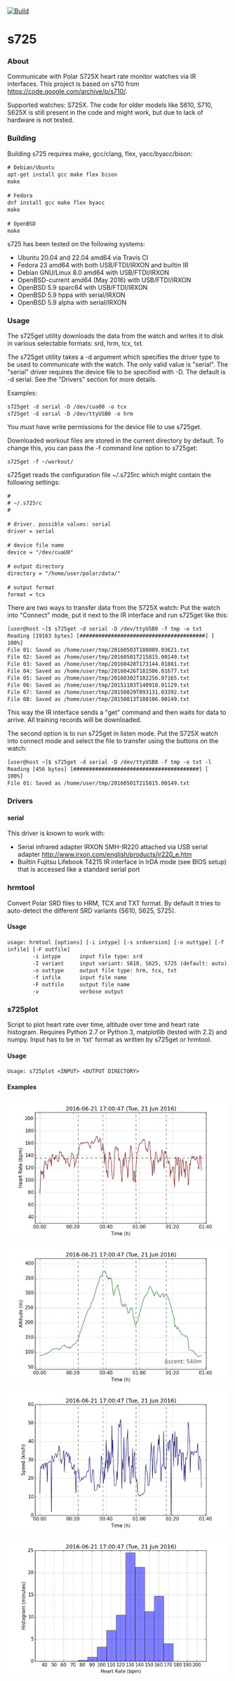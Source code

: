 [![Build](https://github.com/ra1fh/s725/actions/workflows/build.yml/badge.svg)](https://github.com/ra1fh/s725/actions/workflows/build.yml)

s725
====

### About

Communicate with Polar S725X heart rate monitor watches via IR
interfaces. This project is based on s710 from
https://code.google.com/archive/p/s710/.

Supported watches: S725X. The code for older models like S610, S710,
S625X is still present in the code and might work, but due to lack of
hardware is not tested.

### Building

Building s725 requires make, gcc/clang, flex,
yacc/byacc/bison:

	# Debian/Ubuntu
	apt-get install gcc make flex bison
	make

	# Fedora
	dnf install gcc make flex byacc
	make

    # OpenBSD
	make

s725 has been tested on the following systems:

 * Ubuntu 20.04 and 22.04 amd64 via Travis CI
 * Fedora 23 amd64 with both USB/FTDI/IRXON and builtin IR
 * Debian GNU/Linux 8.0 amd64 with USB/FTDI/IRXON
 * OpenBSD-current amd64 (May 2016) with USB/FTDI/IRXON
 * OpenBSD 5.9 sparc64 with USB/FTDI/IRXON
 * OpenBSD 5.9 hppa with serial/IRXON
 * OpenBSD 5.9 alpha with serial/IRXON

### Usage

The s725get utility downloads the data from the watch and writes it to
disk in various selectable formats: srd, hrm, tcx, txt.

The s725get utility takes a -d argument which specifies the driver
type to be used to communicate with the watch.  The only valid value
is "serial". The "serial" driver requires the device file to
be specified with -D.  The default is -d serial. See the "Drivers"
section for more details.

Examples:

	s725get -d serial -D /dev/cua00 -o tcx
	s725get -d serial -D /dev/ttyUSB0 -o hrm

You must have write permissions for the device file to use s725get.

Downloaded workout files are stored in the current directory by
default. To change this, you can pass the -f command line option to
s725get:

	s725get -f ~/workout/

s725get reads the configuration file ~/.s725rc which might contain
the following settings:

	#
	# ~/.s725rc
	#

	# driver. possible values: serial
	driver = serial

	# device file name
	device = "/dev/cuaU0"

    # output directory
    directory = "/home/user/polar/data/"

    # output format
    format = tcx

There are two ways to transfer data from the S725X watch:
Put the watch into "Connect" mode, put it next to the IR interface
and run s725get like this:

    [user@host ~]$ s725get -d serial -D /dev/ttyUSB0 -f tmp -o txt
    Reading [19163 bytes] [########################################] [  100%]
    File 01: Saved as /home/user/tmp/20160503T180809.03621.txt
    File 02: Saved as /home/user/tmp/20160501T215815.00149.txt
    File 03: Saved as /home/user/tmp/20160428T173144.01881.txt
    File 04: Saved as /home/user/tmp/20160426T181506.01677.txt
    File 05: Saved as /home/user/tmp/20160302T102256.07165.txt
    File 06: Saved as /home/user/tmp/20151103T140918.01129.txt
    File 07: Saved as /home/user/tmp/20150829T093131.03392.txt
    File 08: Saved as /home/user/tmp/20150813T180106.00149.txt

This way the IR interface sends a "get" command and then waits for
data to arrive. All training records will be downloaded.

The second option is to run s725get in listen mode. Put the S725X
watch into connect mode and select the file to transfer using the
buttons on the watch:

    [user@host ~]$ s725get -d serial -D /dev/ttyUSB0 -f tmp -o txt -l
    Reading [456 bytes] [########################################] [  100%]
    File 01: Saved as /home/user/tmp/20160501T215815.00149.txt

### Drivers

#### serial

This driver is known to work with:

 * Serial infrared adapter IRXON SMH-IR220 attached via USB serial adapter
   http://www.irxon.com/english/products/ir220_e.htm
 * Builtin Fujitsu Lifebook T4215 IR interface in IrDA mode (see BIOS
   setup) that is accessed like a standard serial port

### hrmtool

Convert Polar SRD files to HRM, TCX and TXT format. By default it tries
to auto-detect the different SRD variants (S610, S625, S725).

#### Usage

	usage: hrmtool [options] [-i intype] [-s srdversion] [-o outtype] [-f infile] [-F outfile]
	        -i intype      input file type: srd
	        -I variant     input variant: S610, S625, S725 (default: auto)
	        -o outtype     output file type: hrm, tcx, txt
	        -f infile      input file name
	        -F outfile     output file name
	        -v             verbose output

### s725plot

Script to plot heart rate over time, altitude over time and heart rate
histogram. Requires Python 2.7 or Python 3, matplotlib (tested
with 2.2) and numpy. Input has to be in 'txt' format as written by
s725get or hrmtool.

#### Usage

	Usage: s725plot <INPUT> <OUTPUT DIRECTORY>

#### Examples

![Heart Rate Diagram](examples/20160621T170047-time-hr.png)

![Altitude Diagram](examples/20160621T170047-time-alt.png)

![Speed Diagram](examples/20160621T170047-time-spd.png)

![Histogram](examples/20160621T170047-hist.png)
